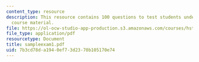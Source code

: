```yaml
---
content_type: resource
description: This resource contains 100 questions to test students understanding of
  course material.
file: https://ol-ocw-studio-app-production.s3.amazonaws.com/courses/hst-071-human-reproductive-biology-fall-2005/7b3cd78da1940ef73d2370b105170e74_sampleexam1.pdf
file_type: application/pdf
resourcetype: Document
title: sampleexam1.pdf
uid: 7b3cd78d-a194-0ef7-3d23-70b105170e74
---
```

